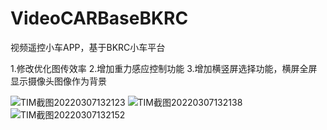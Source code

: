 # VideoCARBaseBKRC
视频遥控小车APP，基于BKRC小车平台

1.修改优化图传效率
2.增加重力感应控制功能
3.增加横竖屏选择功能，横屏全屏显示摄像头图像作为背景

![TIM截图20220307132123](https://user-images.githubusercontent.com/23308519/156973030-634e0554-66b8-48e8-a3e2-9a1ce9fa53e9.jpg)
![TIM截图20220307132138](https://user-images.githubusercontent.com/23308519/156973033-69d5f096-c636-4db6-9e37-44109c758e05.jpg)
![TIM截图20220307132152](https://user-images.githubusercontent.com/23308519/156973035-bd522ba0-0f06-4217-ba26-1ec2fe91184a.jpg)

